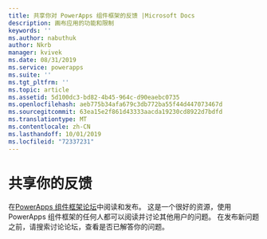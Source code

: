 ```yaml
---
title: 共享你对 PowerApps 组件框架的反馈 |Microsoft Docs
description: 画布应用的功能和限制
keywords: ''
ms.author: nabuthuk
author: Nkrb
manager: kvivek
ms.date: 08/31/2019
ms.service: powerapps
ms.suite: ''
ms.tgt_pltfrm: ''
ms.topic: article
ms.assetid: 5d100dc3-bd82-4b45-964c-d90eaebc0735
ms.openlocfilehash: aeb775b34afa679c3db772ba55f44d447073467d
ms.sourcegitcommit: 63ea15e2f861d43333aacda19230cd8922d7bdfd
ms.translationtype: MT
ms.contentlocale: zh-CN
ms.lasthandoff: 10/01/2019
ms.locfileid: "72337231"
---
```

# <a name="share-your-feedback"></a>共享你的反馈

在[PowerApps 组件框架论坛](https://powerusers.microsoft.com/t5/PowerApps-Component-Framework/bd-p/pa_component_framework)中阅读和发布。 这是一个很好的资源，使用 PowerApps 组件框架的任何人都可以阅读并讨论其他用户的问题。 在发布新问题之前，请搜索讨论论坛，查看是否已解答你的问题。
